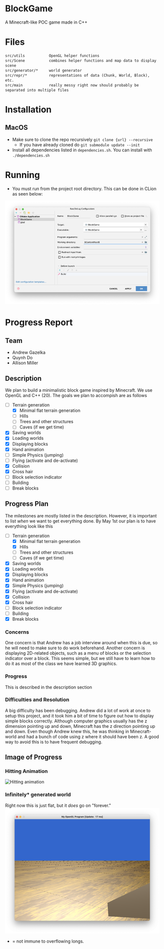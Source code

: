 # BlockGame
A Minecraft-like POC game made in C++

# Files

```text
src/utils           OpenGL helper functions
src/Scene           combines helper functions and map data to display scene
src/generator/*     world generator
src/repr/*          representations of data (Chunk, World, Block), etc.
src/main            really messy right now should probably be separated into multiple files
```

# Installation

## MacOS

- Make sure to clone the repo recursively `git clone {url} --recursive`
  - If you have already cloned do `git submodule update --init`
- Install all dependencies listed in `dependencies.sh`. You can install with `./dependencies.sh`

# Running

- You must run from the project root directory. This can be done in CLion as seen below:

![Content Root](.github/content-root.png)


# Progress Report

## Team
- Andrew Gazelka
- Quynh Do
- Allison Miller

## Description
We plan to build a minimalistic block game inspired by Minecraft. We use OpenGL and C++ (20).
The goals we plan to accompish are as follows

- [ ] Terrain generation
  - [x] Minimal flat terrain generation
  - [ ] Hills
  - [ ] Trees and other structures
  - [ ] Caves (if we get time)
- [x] Saving worlds
- [x] Loading worlds
- [x] Displaying blocks
- [x] Hand animation
- [ ] Simple Physics (jumping)
- [ ] Flying (activate and de-activate)
- [x] Collision
- [x] Cross hair
- [ ] Block selection indicator
- [ ] Building
- [ ] Break blocks

## Progress Plan
The milestones are mostly listed in the description. However, it is important to list _when_
we want to get everything done. By May 1st our plan is to have everything look like this

- [ ] Terrain generation
  - [x] Minimal flat terrain generation
  - [x] Hills
  - [ ] Trees and other structures
  - [ ] Caves (if we get time)
- [x] Saving worlds
- [x] Loading worlds
- [x] Displaying blocks
- [x] Hand animation
- [x] Simple Physics (jumping)
- [x] Flying (activate and de-activate)
- [x] Collision
- [x] Cross hair
- [ ] Block selection indicator
- [ ] Building
- [x] Break blocks

### Concerns
One concern is that Andrew has a job interview around when this is due, so he will need to 
make sure to do work beforehand. Another concern is displaying 2D-related objects, such 
as a menu of blocks or the selection indicator over a block. This seems simple, but we 
still have to learn how to do it as most of the class we have learned 3D graphics.

### Progress
This is described in the description section

### Difficulties and Resolution
A big difficulty has been debugging. Andrew did a lot of work at once to setup this
project, and it took him a bit of time to figure out how to display simple blocks correctly. 
Although computer graphics usually has the z dimension pointing up and down, Minecraft 
has the z direction pointing up and down. Even though Andrew knew this, he was thinking
in Minecraft-world and had a bunch of code using z where it should have been z. A good
way to avoid this is to have frequent debugging.


## Image of Progress

### Hitting Animation

![Hitting animation](.github/hand_animation.gif)

### Infinitely* generated world
Right now this is just flat, but it _does_ go on "forever."
![Infinite world](.github/infinite-world.png)

* = not immune to overflowing longs.

